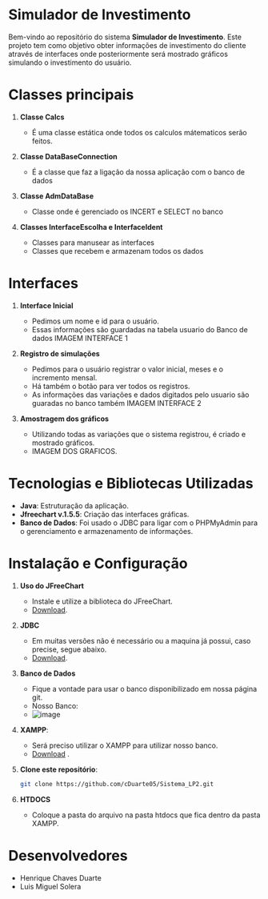 # Simulador de Investimento

<p>Bem-vindo ao repositório do sistema <b>Simulador de Investimento</b>. Este projeto tem como objetivo obter informações de investimento do cliente através de interfaces onde posteriormente será mostrado gráficos simulando o investimento do usuário.</p>

# Classes principais
1. **Classe Calcs**
   - É uma classe estática onde todos os calculos mátematicos serão feitos.

2. **Classe DataBaseConnection**
   - É a classe que faz a ligação da nossa aplicação com o banco de dados

3. **Classe AdmDataBase**
   - Classe onde é gerenciado os INCERT e SELECT no banco

4. **Classes InterfaceEscolha e Interfaceldent**
   - Classes para manusear as interfaces
   - Classes que recebem e armazenam todos os dados

# Interfaces

1. **Interface Inicial**
   - Pedimos um nome e id para o usuário.
   - Essas informações são guardadas na tabela usuario do Banco de dados
  IMAGEM INTERFACE 1

2. **Registro de simulações**
   - Pedimos para o usuário registrar o valor inicial, meses e o incremento mensal.
   - Há também o botão para ver todos os registros.
   - As informações das variações e dados digitados pelo usuario são guaradas no banco também
  IMAGEM INTERFACE 2

3. **Amostragem dos gráficos**
   - Utilizando todas as variações que o sistema registrou, é criado e mostrado gráficos.
   - IMAGEM DOS GRAFICOS.

# Tecnologias e Bibliotecas Utilizadas

- **Java**: Estruturação da aplicação.
- **Jfreechart v.1.5.5**: Criação das interfaces gráficas.
- **Banco de Dados**: Foi usado o JDBC para ligar com o PHPMyAdmin para o gerenciamento e armazenamento de informações.

# Instalação e Configuração

1. **Uso do JFreeChart**
   - Instale e utilize a biblioteca do JFreeChart.
   - [Download](https://mvnrepository.com/artifact/org.jfree/jfreechart/1.5.5).
  
2. **JDBC**
   - Em muitas versões não é necessário ou a maquina já possui, caso precise, segue abaixo.
   - [Download](https://dev.mysql.com/downloads/connector/j/).
  
3. **Banco de Dados**
   - Fique a vontade para usar o banco disponibilizado em nossa página git.
   - Nosso Banco:
   - ![image](https://github.com/user-attachments/assets/6ece6940-f1c5-4691-bb74-618694df1d9d)


3. **XAMPP**:
   - Será preciso utilizar o XAMPP para utilizar nosso banco.
   - [Download](https://www.apachefriends.org/pt_br/download.html) .
  
5. **Clone este repositório**:
   ```bash
   git clone https://github.com/cDuarte05/Sistema_LP2.git
   ```
6. **HTDOCS**
   - Coloque a pasta do arquivo na pasta htdocs que fica dentro da pasta XAMPP.

# Desenvolvedores
  - Henrique Chaves Duarte
  - Luis Miguel Solera

